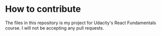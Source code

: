 # How to contribute

The files in this repository is my project for Udacity's React Fundamentals course. I will not be accepting any pull requests.
